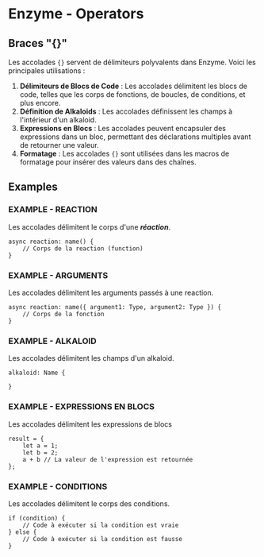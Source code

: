 # Enzyme - Operators

## Braces "{}"

Les accolades `{}` servent de délimiteurs polyvalents dans Enzyme. Voici les principales utilisations :

1. **Délimiteurs de Blocs de Code** : Les accolades délimitent les blocs de code, telles que les corps de fonctions, de boucles, de conditions, et plus encore.
2. **Définition de Alkaloids** : Les accolades définissent les champs à l'intérieur d'un alkaloid.
3. **Expressions en Blocs** : Les accolades peuvent encapsuler des expressions dans un bloc, permettant des déclarations multiples avant de retourner une valeur.
4. **Formatage** : Les accolades `{}` sont utilisées dans les macros de formatage pour insérer des valeurs dans des chaînes.

## Examples

### EXAMPLE - REACTION
Les accolades délimitent le corps d'une ***réaction***.
```enzyme
async reaction: name() {
    // Corps de la reaction (function)
}
```

### EXAMPLE - ARGUMENTS
Les accolades délimitent les arguments passés à une reaction.
```enzyme
async reaction: name({ argument1: Type, argument2: Type }) {
    // Corps de la fonction
}
```

### EXAMPLE - ALKALOID
Les accolades délimitent les champs d'un alkaloid.
```enzyme
alkaloid: Name {

}
```

### EXAMPLE - EXPRESSIONS EN BLOCS
Les accolades délimitent les expressions de blocs
```enzyme
result = {
    let a = 1;
    let b = 2;
    a + b // La valeur de l'expression est retournée
};
```

### EXAMPLE - CONDITIONS 
Les accolades délimitent le corps des conditions.
```enzyme
if (condition) {
    // Code à exécuter si la condition est vraie
} else {
    // Code à exécuter si la condition est fausse
}
```
